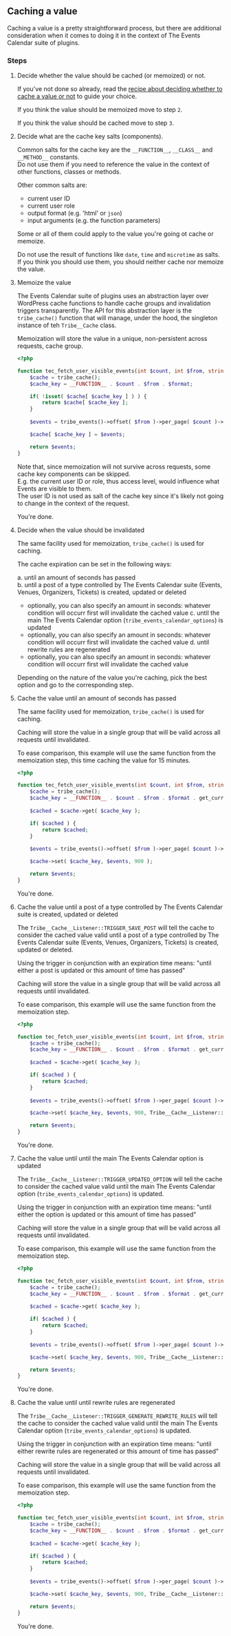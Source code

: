 ## Caching a value

Caching a value is a pretty straightforward process, but there are additional consideration when it comes to doing it in
the context of The Events Calendar suite of plugins.

### Steps

1. Decide whether the value should be cached (or memoized) or not.

   If you've not done so already, read the [recipe about deciding whether to cache a value or not][1] to guide your
   choice.

   If you think the value should be memoized move to step `2`.

   If you think the value should be cached move to step `3`.

2. Decide what are the cache key salts (components).

   Common salts for the cache key are the `__FUNCTION__`, `__CLASS__` and `__METHOD__` constants.  
   Do not use them if you need to reference the value in the context of other functions, classes or methods.

   Other common salts are:

    * current user ID
    * current user role
    * output format (e.g. 'html' or `json`)
    * input arguments (e.g. the function parameters)

   Some or all of them could apply to the value you're going ot cache or memoize.

   Do not use the result of functions like `date`, `time` and `microtime` as salts.  
   If you think you should use them, you should neither cache nor memoize the value.

3. Memoize the value

   The Events Calendar suite of plugins uses an abstraction layer over WordPress cache functions to handle cache groups
   and invalidation triggers transparently.
   The API for this abstraction layer is the `tribe_cache()` function that will manage, under the hood, the singleton
   instance of teh `Tribe__Cache` class.

   Memoization will store the value in a unique, non-persistent across requests, cache group.

   ```php
   <?php

   function tec_fetch_user_visible_events(int $count, int $from, string $format): string {
       $cache = tribe_cache();
       $cache_key = __FUNCTION__ . $count . $from . $format;

       if( !isset( $cache[ $cache_key ] ) ) {
           return $cache[ $cache_key ];
       }
        
       $events = tribe_events()->offset( $from )->per_page( $count )->get_ids() );

       $cache[ $cache_key ] = $events;

       return $events;
   }
   ```

   Note that, since memoization will not survive across requests, some cache key components can be skipped.  
   E.g. the current user ID or role, thus access level, would influence what Events are visible to them.  
   The user ID is not used as salt of the cache key since it's likely not going to change in the context of the request.

   You're done.

4. Decide when the value should be invalidated

   The same facility used for memoization, `tribe_cache()` is used for caching.

   The cache expiration can be set in the following ways:

   a. until an amount of seconds has passed  
   b. until a post of a type controlled by The Events Calendar suite (Events, Venues, Organizers, Tickets) is created,
   updated or deleted
   * optionally, you can also specify an amount in seconds: whatever condition will occurr first will invalidate the
   cached value
   c. until the main The Events Calendar option (`tribe_events_calendar_options`) is updated  
   * optionally, you can also specify an amount in seconds: whatever condition will occurr first will invalidate the
   cached value
   d. until rewrite rules are regenerated
   * optionally, you can also specify an amount in seconds: whatever condition will occurr first will invalidate the
   cached value

   Depending on the nature of the value you're caching, pick the best option and go to the corresponding step.

5. Cache the value until an amount of seconds has passed

   The same facility used for memoization, `tribe_cache()` is used for caching.

   Caching will store the value in a single group that will be valid across all requests until invalidated.

   To ease comparison, this example will use the same function from the memoization step, this time caching the value
   for 15 minutes.

   ```php
   <?php

   function tec_fetch_user_visible_events(int $count, int $from, string $format): string {
       $cache = tribe_cache();
       $cache_key = __FUNCTION__ . $count . $from . $format . get_current_user_id();
    
       $cached = $cache->get( $cache_key );

       if( $cached ) {
           return $cached;
       }
        
       $events = tribe_events()->offset( $from )->per_page( $count )->get_ids() );

       $cache->set( $cache_key, $events, 900 );

       return $events;
   }
   ```

   You're done.

6. Cache the value until a post of a type controlled by The Events Calendar suite is created, updated or deleted

   The `Tribe__Cache__Listener::TRIGGER_SAVE_POST` will tell the cache to consider the cached value valid until a post
   of a type controlled by The Events Calendar suite (Events, Venues, Organizers, Tickets) is created, updated or
   deleted.

   Using the trigger in conjunction with an expiration time means: "until either a post is updated or this amount of
   time has passed"

   Caching will store the value in a single group that will be valid across all requests until invalidated.

   To ease comparison, this example will use the same function from the memoization step.

   ```php
   <?php

   function tec_fetch_user_visible_events(int $count, int $from, string $format): string {
       $cache = tribe_cache();
       $cache_key = __FUNCTION__ . $count . $from . $format . get_current_user_id();
    
       $cached = $cache->get( $cache_key );

       if( $cached ) {
           return $cached;
       }
        
       $events = tribe_events()->offset( $from )->per_page( $count )->get_ids() );

       $cache->set( $cache_key, $events, 900, Tribe__Cache__Listener::TRIGGER_SAVE_POST );

       return $events;
   }
   ```

   You're done.

7. Cache the value until until the main The Events Calendar option is updated

   The `Tribe__Cache__Listener::TRIGGER_UPDATED_OPTION` will tell the cache to consider the cached value valid until the
   main The Events Calendar option (`tribe_events_calendar_options`) is updated.

   Using the trigger in conjunction with an expiration time means: "until either the option is updated or this amount of
   time has passed"

   Caching will store the value in a single group that will be valid across all requests until invalidated.

   To ease comparison, this example will use the same function from the memoization step.

   ```php
   <?php

   function tec_fetch_user_visible_events(int $count, int $from, string $format): string {
       $cache = tribe_cache();
       $cache_key = __FUNCTION__ . $count . $from . $format . get_current_user_id();
    
       $cached = $cache->get( $cache_key );

       if( $cached ) {
           return $cached;
       }
        
       $events = tribe_events()->offset( $from )->per_page( $count )->get_ids() );

       $cache->set( $cache_key, $events, 900, Tribe__Cache__Listener::TRIGGER_UPDATED_OPTION );

       return $events;
   }
   ```

   You're done.

8. Cache the value until until rewrite rules are regenerated

   The `Tribe__Cache__Listener::TRIGGER_GENERATE_REWRITE_RULES` will tell the cache to consider the cached value valid
   until the main The Events Calendar option (`tribe_events_calendar_options`) is updated.

   Using the trigger in conjunction with an expiration time means: "until either rewrite rules are regenerated or this
   amount of time has passed"

   Caching will store the value in a single group that will be valid across all requests until invalidated.

   To ease comparison, this example will use the same function from the memoization step.

   ```php
   <?php

   function tec_fetch_user_visible_events(int $count, int $from, string $format): string {
       $cache = tribe_cache();
       $cache_key = __FUNCTION__ . $count . $from . $format . get_current_user_id();
    
       $cached = $cache->get( $cache_key );

       if( $cached ) {
           return $cached;
       }
        
       $events = tribe_events()->offset( $from )->per_page( $count )->get_ids() );

       $cache->set( $cache_key, $events, 900, Tribe__Cache__Listener::TRIGGER_GENERATE_REWRITE_RULES );

       return $events;
   }
   ```

   You're done.

[1]: ../whether-to-cache-or-not/index.md
